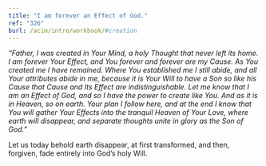 ```yaml
---
title: "I am forever an Effect of God."
ref: "326"
burl: /acim/intro/workbook/#creation
---
```


*“Father, I was created in Your Mind, a holy Thought that never left its
home. I am forever Your Effect, and You forever and forever are my
Cause. As You created me I have remained. Where You established me I
still abide, and all Your attributes abide in me, because it is Your
Will to have a Son so like his Cause that Cause and Its Effect are
indistinguishable. Let me know that I am an Effect of God, and so I have
the power to create like You. And as it is in Heaven, so on earth. Your
plan I follow here, and at the end I know that You will gather Your
Effects into the tranquil Heaven of Your Love, where earth will
disappear, and separate thoughts unite in glory as the Son of God.”*

Let us today behold earth disappear, at first transformed, and then,
forgiven, fade entirely into God’s holy Will.

